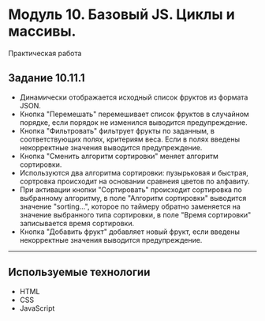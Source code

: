 # Модуль 10. Базовый JS. Циклы и массивы.

Практическая работа

## Задание 10.11.1

- Динамически отображается исходный список фруктов из формата JSON.
- Кнопка "Перемешать" перемешивает список фруктов в случайном порядке, если порядок не изменился выводится предупреждение.
- Кнопка "Фильтровать" фильтрует фрукты по заданным, в соответствующих полях, критериям веса. Если в полях введены некорректные значения выводится предупреждение.
- Кнопка "Сменить алгоритм сортировки" меняет алгоритм сортировки.
- Используются два алгоритма сортировки: пузырьковая и быстрая, сортровка происходит на основании сравнеия цветов по алфавиту.
- При активации кнопки "Сортировать" происходит сортировка по выбранному алгоритму, в поле "Алгоритм сортировки" выводится значение "sorting...", которое по таймеру обратно заменяется на значение выбранного типа сортировки, в поле "Время сортировки" записывается время сортировки.
- Кнопка "Добавить фрукт" добавляет новый фрукт, если введены некорректные значения выводится предупреждение.
 
--------

## Используемые технологии

* HTML
* CSS
* JavaScript